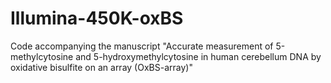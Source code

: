 Illumina-450K-oxBS
==================

Code accompanying the manuscript "Accurate measurement of 5-methylcytosine and 5-hydroxymethylcytosine in human cerebellum DNA by oxidative bisulfite on an array (OxBS-array)"
